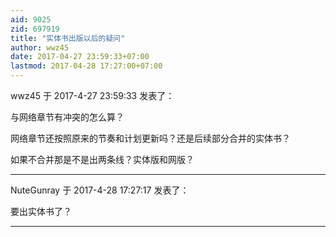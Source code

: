 ```yaml
---
aid: 9025
zid: 697919
title: "实体书出版以后的疑问"
author: wwz45
date: 2017-04-27 23:59:33+07:00
lastmod: 2017-04-28 17:27:00+07:00
---
```


wwz45 于 2017-4-27 23:59:33 发表了：

与网络章节有冲突的怎么算？

网络章节还按照原来的节奏和计划更新吗？还是后续部分合并的实体书？

如果不合并那是不是出两条线？实体版和网版？

---

NuteGunray 于 2017-4-28 17:27:17 发表了：

要出实体书了？

---
